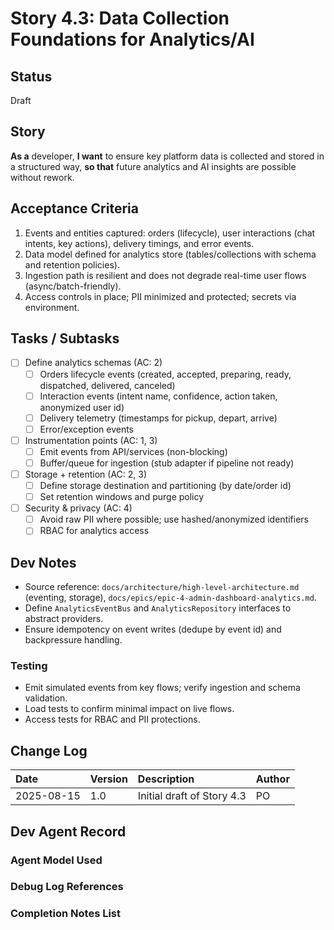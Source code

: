 # Story 4.3: Data Collection Foundations for Analytics/AI

## Status

Draft

## Story

**As a** developer,
**I want** to ensure key platform data is collected and stored in a structured way,
**so that** future analytics and AI insights are possible without rework.

## Acceptance Criteria

1. Events and entities captured: orders (lifecycle), user interactions (chat intents, key actions), delivery timings, and error events.
2. Data model defined for analytics store (tables/collections with schema and retention policies).
3. Ingestion path is resilient and does not degrade real-time user flows (async/batch-friendly).
4. Access controls in place; PII minimized and protected; secrets via environment.

## Tasks / Subtasks

- [ ] Define analytics schemas (AC: 2)
  - [ ] Orders lifecycle events (created, accepted, preparing, ready, dispatched, delivered, canceled)
  - [ ] Interaction events (intent name, confidence, action taken, anonymized user id)
  - [ ] Delivery telemetry (timestamps for pickup, depart, arrive)
  - [ ] Error/exception events
- [ ] Instrumentation points (AC: 1, 3)
  - [ ] Emit events from API/services (non-blocking)
  - [ ] Buffer/queue for ingestion (stub adapter if pipeline not ready)
- [ ] Storage + retention (AC: 2, 3)
  - [ ] Define storage destination and partitioning (by date/order id)
  - [ ] Set retention windows and purge policy
- [ ] Security & privacy (AC: 4)
  - [ ] Avoid raw PII where possible; use hashed/anonymized identifiers
  - [ ] RBAC for analytics access

## Dev Notes

- Source reference: `docs/architecture/high-level-architecture.md` (eventing, storage), `docs/epics/epic-4-admin-dashboard-analytics.md`.
- Define `AnalyticsEventBus` and `AnalyticsRepository` interfaces to abstract providers.
- Ensure idempotency on event writes (dedupe by event id) and backpressure handling.

### Testing

- Emit simulated events from key flows; verify ingestion and schema validation.
- Load tests to confirm minimal impact on live flows.
- Access tests for RBAC and PII protections.

## Change Log

| Date | Version | Description | Author |
| :--- | :------ | :---------- | :----- |
| 2025-08-15 | 1.0 | Initial draft of Story 4.3 | PO |

## Dev Agent Record

### Agent Model Used



### Debug Log References



### Completion Notes List

